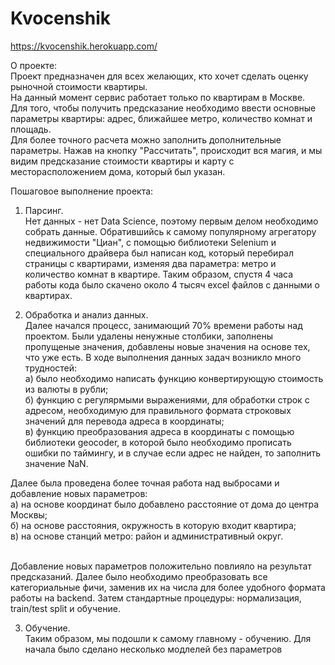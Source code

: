 # Kvocenshik
https://kvocenshik.herokuapp.com/

О проекте:
<br>Проект предназначен для всех желающих, кто хочет сделать оценку рыночной стоимости квартиры.
<br>На данный момент сервис работает только по квартирам в Москве.
<br>Для того, чтобы получить предсказание необходимо ввести основные параметры квартиры: адрес, ближайшее метро, количество комнат и площадь.
<br>Для более точного расчета можно заполнить дополнительные параметры. Нажав на кнопку "Рассчитать", происходит вся магия, и мы видим предсказание стоимости квартиры и карту с месторасположением дома, который был указан.

Пошаговое выполнение проекта:

1. Парсинг. 
<br>Нет данных - нет Data Science, поэтому первым делом необходимо собрать данные. Обратившийсь к самому популярному агрегатору недвижимости "Циан", с помощью библиотеки Selenium и специального драйвера был написан код, который перебирал страницы с квартирами, изменяя два параметра: метро и количество комнат в квартире. Таким образом, спустя 4 часа работы кода было скачено около 4 тысяч excel файлов с данными о квартирах. 

2. Обработка и анализ данных. 
<br>Далее начался процесс, занимающий 70% времени работы над проектом. Были удалены ненужные столбики, заполнены пропущеные значения, добавлены новые значения на основе тех, что уже есть. В ходе выполнения данных задач возникло много трудностей: 
<br>а) было необходимо написать функцию конвертирующую стоимость из валюты в рубли; 
<br>б) функцию с регулярмыми выражениями, для обработки строк с адресом, необходимую для правильного формата строковых значений для перевода адреса в координаты;
<br>в) функцию преобразования адреса в координаты с помощью библиотеки geocoder, в которой было необходимо прописать ошибки по таймингу, и в случае если адрес не найден, то заполнить значение NaN. 

<spase>Далее была проведена более точная работа над выбросами и добавление новых параметров: 
<br>а) на основе координат было добавлено расстояние от дома до центра Москвы; 
<br>б) на основе расстояния, окружность в которую входит квартира; 
<br>в) на основе станций метро: район и административный округ. 

<br>Добавление новых параметров положительно повлияло на результат предсказаний. Далее было необходимо преобразовать все категориальные фичи, заменив их на числа для более удобного формата работы на backend. Затем стандартные процедуры: нормализация, train/test split и обучение.

3. Обучение. 
<br>Таким образом, мы подошли к самому главному - обучению. Для начала было сделано несколько модлелей без параметров 
